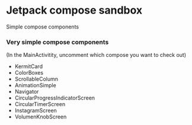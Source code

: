 # Jetpack compose sandbox
Simple compose components

### Very simple compose components
(In the MainActivitity, uncomment which compose you want to check out)
* KermitCard
* ColorBoxes
* ScrollableColumn
* AnimationSimple
* Navigator
* CircularProgressIndicatorScreen
* CircularTimerScreen
* InstagramScreen
* VolumenKnobScreen
